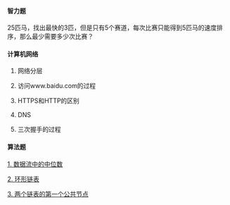 #### 智力题

25匹马，找出最快的3匹，但是只有5个赛道，每次比赛只能得到5匹马的速度排序，那么最少需要多少次比赛？

#### 计算机网络

1. 网络分层

2. 访问www.baidu.com的过程
3. HTTPS和HTTP的区别
4. DNS
5. 三次握手的过程

#### 算法题

[1. 数据流中的中位数](https://leetcode-cn.com/problems/shu-ju-liu-zhong-de-zhong-wei-shu-lcof/)

[2. 环形链表](https://leetcode-cn.com/problems/linked-list-cycle/)

[3. 两个链表的第一个公共节点](https://leetcode-cn.com/problems/liang-ge-lian-biao-de-di-yi-ge-gong-gong-jie-dian-lcof/)

